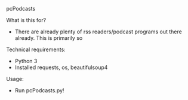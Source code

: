 pcPodcasts

What is this for?
- There are already plenty of rss readers/podcast programs out there already. This is primarily so                                     

Technical requirements:
- Python 3
- Installed requests, os, beautifulsoup4

Usage:
- Run pcPodcasts.py!

